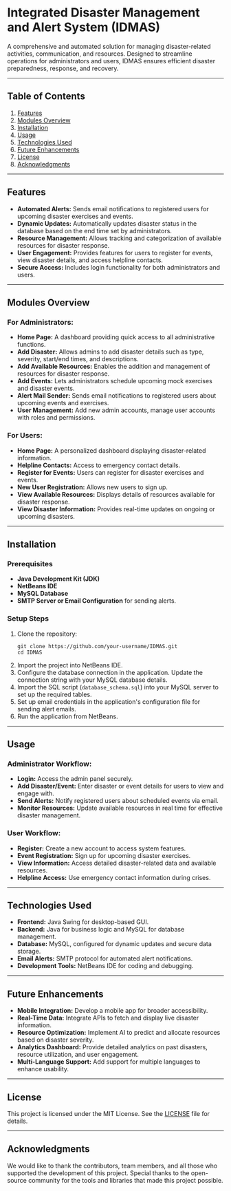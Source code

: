 <h1>Integrated Disaster Management and Alert System (IDMAS)</h1>

<p>A comprehensive and automated solution for managing disaster-related activities, communication, and resources. Designed to streamline operations for administrators and users, IDMAS ensures efficient disaster preparedness, response, and recovery.</p>

<hr>

<h2>Table of Contents</h2>
<ol>
  <li><a href="#features">Features</a></li>
  <li><a href="#modules-overview">Modules Overview</a></li>
  <li><a href="#installation">Installation</a></li>
  <li><a href="#usage">Usage</a></li>
  <li><a href="#technologies-used">Technologies Used</a></li>
  <li><a href="#future-enhancements">Future Enhancements</a></li>
  <li><a href="#license">License</a></li>
  <li><a href="#acknowledgments">Acknowledgments</a></li>
</ol>

<hr>

<h2 id="features">Features</h2>

<ul>
  <li><strong>Automated Alerts:</strong> Sends email notifications to registered users for upcoming disaster exercises and events.</li>
  <li><strong>Dynamic Updates:</strong> Automatically updates disaster status in the database based on the end time set by administrators.</li>
  <li><strong>Resource Management:</strong> Allows tracking and categorization of available resources for disaster response.</li>
  <li><strong>User Engagement:</strong> Provides features for users to register for events, view disaster details, and access helpline contacts.</li>
  <li><strong>Secure Access:</strong> Includes login functionality for both administrators and users.</li>
</ul>

<hr>

<h2 id="modules-overview">Modules Overview</h2>

<h3>For Administrators:</h3>
<ul>
  <li><strong>Home Page:</strong> A dashboard providing quick access to all administrative functions.</li>
  <li><strong>Add Disaster:</strong> Allows admins to add disaster details such as type, severity, start/end times, and descriptions.</li>
  <li><strong>Add Available Resources:</strong> Enables the addition and management of resources for disaster response.</li>
  <li><strong>Add Events:</strong> Lets administrators schedule upcoming mock exercises and disaster events.</li>
  <li><strong>Alert Mail Sender:</strong> Sends email notifications to registered users about upcoming events and exercises.</li>
  <li><strong>User Management:</strong> Add new admin accounts, manage user accounts with roles and permissions.</li>
</ul>

<h3>For Users:</h3>
<ul>
  <li><strong>Home Page:</strong> A personalized dashboard displaying disaster-related information.</li>
  <li><strong>Helpline Contacts:</strong> Access to emergency contact details.</li>
  <li><strong>Register for Events:</strong> Users can register for disaster exercises and events.</li>
  <li><strong>New User Registration:</strong> Allows new users to sign up.</li>
  <li><strong>View Available Resources:</strong> Displays details of resources available for disaster response.</li>
  <li><strong>View Disaster Information:</strong> Provides real-time updates on ongoing or upcoming disasters.</li>
</ul>

<hr>

<h2 id="installation">Installation</h2>

<h3>Prerequisites</h3>
<ul>
  <li><strong>Java Development Kit (JDK)</strong></li>
  <li><strong>NetBeans IDE</strong></li>
  <li><strong>MySQL Database</strong></li>
  <li><strong>SMTP Server or Email Configuration</strong> for sending alerts.</li>
</ul>

<h3>Setup Steps</h3>
<ol>
  <li>Clone the repository:
    <pre><code>git clone https://github.com/your-username/IDMAS.git
cd IDMAS</code></pre>
  </li>
  <li>Import the project into NetBeans IDE.</li>
  <li>Configure the database connection in the application. Update the connection string with your MySQL database details.</li>
  <li>Import the SQL script (<code>database_schema.sql</code>) into your MySQL server to set up the required tables.</li>
  <li>Set up email credentials in the application's configuration file for sending alert emails.</li>
  <li>Run the application from NetBeans.</li>
</ol>

<hr>

<h2 id="usage">Usage</h2>

<h3>Administrator Workflow:</h3>
<ul>
  <li><strong>Login:</strong> Access the admin panel securely.</li>
  <li><strong>Add Disaster/Event:</strong> Enter disaster or event details for users to view and engage with.</li>
  <li><strong>Send Alerts:</strong> Notify registered users about scheduled events via email.</li>
  <li><strong>Monitor Resources:</strong> Update available resources in real time for effective disaster management.</li>
</ul>

<h3>User Workflow:</h3>
<ul>
  <li><strong>Register:</strong> Create a new account to access system features.</li>
  <li><strong>Event Registration:</strong> Sign up for upcoming disaster exercises.</li>
  <li><strong>View Information:</strong> Access detailed disaster-related data and available resources.</li>
  <li><strong>Helpline Access:</strong> Use emergency contact information during crises.</li>
</ul>

<hr>

<h2 id="technologies-used">Technologies Used</h2>

<ul>
  <li><strong>Frontend:</strong> Java Swing for desktop-based GUI.</li>
  <li><strong>Backend:</strong> Java for business logic and MySQL for database management.</li>
  <li><strong>Database:</strong> MySQL, configured for dynamic updates and secure data storage.</li>
  <li><strong>Email Alerts:</strong> SMTP protocol for automated alert notifications.</li>
  <li><strong>Development Tools:</strong> NetBeans IDE for coding and debugging.</li>
</ul>

<hr>

<h2 id="future-enhancements">Future Enhancements</h2>

<ul>
  <li><strong>Mobile Integration:</strong> Develop a mobile app for broader accessibility.</li>
  <li><strong>Real-Time Data:</strong> Integrate APIs to fetch and display live disaster information.</li>
  <li><strong>Resource Optimization:</strong> Implement AI to predict and allocate resources based on disaster severity.</li>
  <li><strong>Analytics Dashboard:</strong> Provide detailed analytics on past disasters, resource utilization, and user engagement.</li>
  <li><strong>Multi-Language Support:</strong> Add support for multiple languages to enhance usability.</li>
</ul>

<hr>

<h2 id="license">License</h2>

<p>This project is licensed under the MIT License. See the <a href="LICENSE">LICENSE</a> file for details.</p>

<hr>

<h2 id="acknowledgments">Acknowledgments</h2>

<p>We would like to thank the contributors, team members, and all those who supported the development of this project. Special thanks to the open-source community for the tools and libraries that made this project possible.</p>

